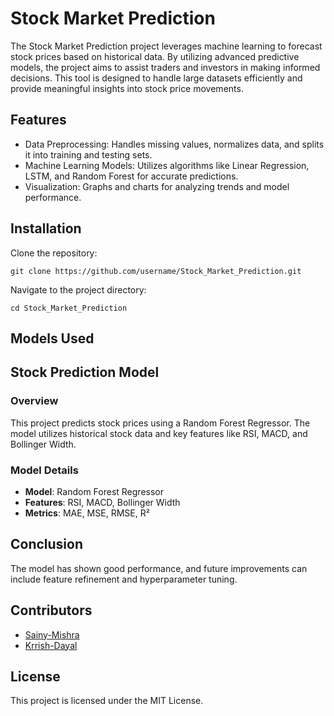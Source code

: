 # Stock Market Prediction

The Stock Market Prediction project leverages machine learning to forecast stock prices based on historical data. By utilizing advanced predictive models, the project aims to assist traders and investors in making informed decisions. This tool is designed to handle large datasets efficiently and provide meaningful insights into stock price movements.

## Features
* Data Preprocessing: Handles missing values, normalizes data, and splits it into training and testing sets.
* Machine Learning Models: Utilizes algorithms like Linear Regression, LSTM, and Random Forest for accurate predictions.
* Visualization: Graphs and charts for analyzing trends and model performance.

## Installation

Clone the repository:
```bing 
git clone https://github.com/username/Stock_Market_Prediction.git
```

Navigate to the project directory:
```bing
cd Stock_Market_Prediction
```

## Models Used

## Stock Prediction Model

### Overview  
This project predicts stock prices using a Random Forest Regressor. The model utilizes historical stock data and key features like RSI, MACD, and Bollinger Width.

### Model Details  
- **Model**: Random Forest Regressor  
- **Features**: RSI, MACD, Bollinger Width  
- **Metrics**: MAE, MSE, RMSE, R²


## Conclusion  
The model has shown good performance, and future improvements can include feature refinement and hyperparameter tuning.
## Contributors
- [Sainy-Mishra](https://github.com/Sainy-Mishra)
- [Krrish-Dayal](https://github.com/KrrishDayal)
  
## License
This project is licensed under the MIT License.
